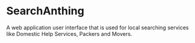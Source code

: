# SearchAnthing
A web application user interface that is used for local searching services like Domestic Help Services, Packers and Movers.
